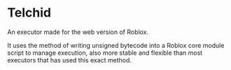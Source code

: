 # Telchid
An executor made for the web version of Roblox.

It uses the method of writing unsigned bytecode into a Roblox core module script to manage execution, also more stable and flexible than most executors that has used this exact method.
